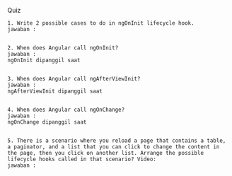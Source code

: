Quiz

    1. Write 2 possible cases to do in ngOnInit lifecycle hook.
    jawaban :


    2. When does Angular call ngOnInit?
    jawaban :
    ngOnInit dipanggil saat


    3. When does Angular call ngAfterViewInit?
    jawaban :
    ngAfterViewInit dipanggil saat


    4. When does Angular call ngOnChange?
    jawaban :
    ngOnChange dipanggil saat


    5. There is a scenario where you reload a page that contains a table, a paginator, and a list that you can click to change the content in the page, then you click on another list. Arrange the possible lifecycle hooks called in that scenario? Video: 
    jawaban :
